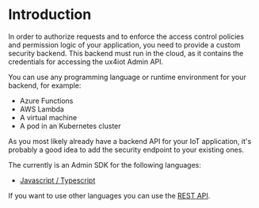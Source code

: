 # Introduction

In order to authorize requests and to enforce the access control policies and permission logic of your application, you need to provide a custom security backend. This backend must run in the cloud, as it contains the credentials for accessing the ux4iot Admin API.

You can use any programming language or runtime environment for your backend, for example:

* Azure Functions
* AWS Lambda
* A virtual machine
* A pod in an Kubernetes cluster

As you most likely already have a backend API for your IoT application, it's probably a good idea to add the security endpoint to your existing ones.

The currently is an Admin SDK for the following languages:

* [Javascript / Typescript](admin-sdks/node.js-admin-sdk.md)

If you want to use other languages you can use the [REST API](admin-rest-api.md).

